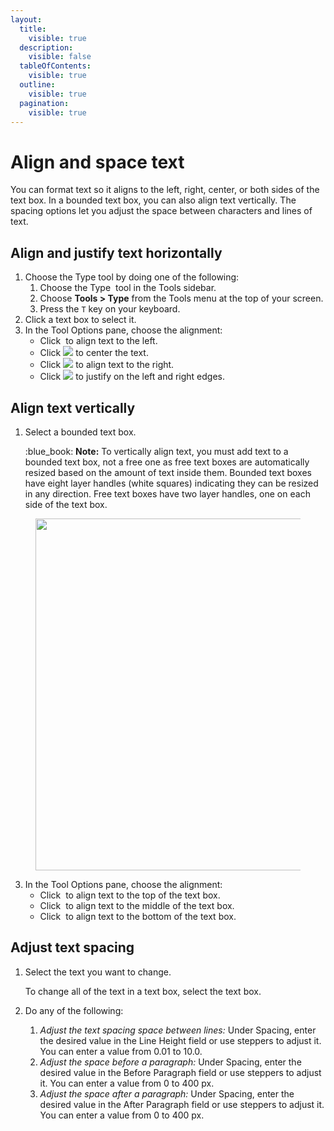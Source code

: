 ```yaml
---
layout:
  title:
    visible: true
  description:
    visible: false
  tableOfContents:
    visible: true
  outline:
    visible: true
  pagination:
    visible: true
---
```


# Align and space text

You can format text so it aligns to the left, right, center, or both sides of the text box. In a bounded text box, you can also align text vertically. The spacing options let you adjust the space between characters and lines of text.

## Align and justify text horizontally

1. Choose the Type tool by doing one of the following:
   1. Choose the Type  <img src="https://help.pixelmator.com/pixelmator-pro/3.5/assets/English/1580998705000.png" alt="" data-size="line"> tool in the Tools sidebar.
   2. Choose **Tools > Type** from the Tools menu at the top of your screen.
   3. Press the `T` key on your keyboard.
2. Click a text box to select it.
3. In the Tool Options pane, choose the alignment:
   * Click <img src="https://help.pixelmator.com/pixelmator-pro/3.5/assets/English/1583163290000.png" alt="" data-size="line"> to align text to the left.
   * Click ![](https://help.pixelmator.com/pixelmator-pro/3.5/assets/English/1583163295000.png) to center the text.
   * Click ![](https://help.pixelmator.com/pixelmator-pro/3.5/assets/English/1583163299000.png) to align text to the right.
   * Click ![](https://help.pixelmator.com/pixelmator-pro/3.5/assets/English/1583163306000.png) to justify on the left and right edges.

## Align text vertically

1.  Select a bounded text box.

    :blue\_book: **Note:** To vertically align text, you must add text to a bounded text box, not a free one as free text boxes are automatically resized based on the amount of text inside them. Bounded text boxes have eight layer handles (white squares) indicating they can be resized in any direction. Free text boxes have two layer handles, one on each side of the text box.

<figure><img src="https://help.pixelmator.com/pixelmator-pro/3.5/assets/English/1596021443000.png" alt="" width="563"><figcaption></figcaption></figure>

3. In the Tool Options pane, choose the alignment:
   * Click <img src="https://help.pixelmator.com/pixelmator-pro/3.5/assets/English/1583163635000.png" alt="" data-size="line"> to align text to the top of the text box.
   * Click <img src="https://help.pixelmator.com/pixelmator-pro/3.5/assets/English/1583163639000.png" alt="" data-size="line"> to align text to the middle of the text box.
   * Click <img src="https://help.pixelmator.com/pixelmator-pro/3.5/assets/English/1583163645000.png" alt="" data-size="line"> to align text to the bottom of the text box.

## Adjust text spacing

1.  Select the text you want to change.

    To change all of the text in a text box, select the text box.
2. Do any of the following:&#x20;
   1. _Adjust the text spacing space between lines:_ Under Spacing, enter the desired value in the Line Height field or use steppers to adjust it. You can enter a value from 0.01 to 10.0.
   2. _Adjust the space before a paragraph:_ Under Spacing, enter the desired value in the Before Paragraph field or use steppers to adjust it. You can enter a value from 0 to 400 px.
   3. _Adjust the space after a paragraph:_ Under Spacing, enter the desired value in the After Paragraph field or use steppers to adjust it. You can enter a value from 0 to 400 px.
